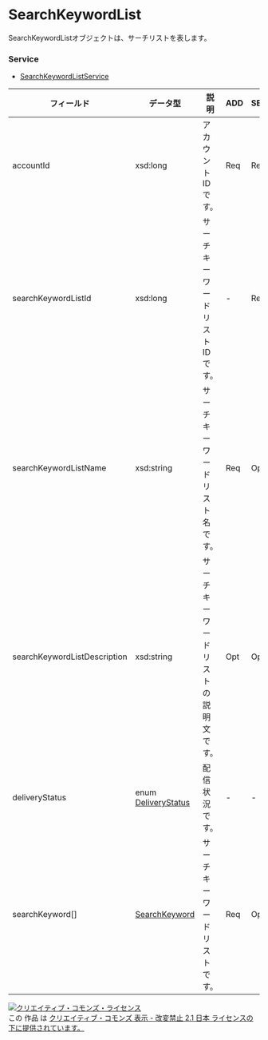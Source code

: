 # SearchKeywordList
SearchKeywordListオブジェクトは、サーチリストを表します。
### Service
+ [SearchKeywordListService](../services/SearchKeywordListService.md)

| フィールド | データ型 | 説明 | ADD | SET | REMOVE | 
|---|---|---|---|---|---|
| accountId| xsd:long| アカウントIDです。| Req| Req| Req |
| searchKeywordListId| xsd:long| サーチキーワードリストIDです。| -| Req| Req |
| searchKeywordListName| xsd:string| サーチキーワードリスト名です。| Req| Opt| - |
| searchKeywordListDescription| xsd:string| サーチキーワードリストの説明文です。| Opt| Opt| - |
| deliveryStatus| enum <a href="./DeliveryStatus.md">DeliveryStatus</a>| 配信状況です。| -| -| - |
| searchKeyword[]| <a href="./SearchKeyword.md">SearchKeyword</a>| サーチキーワードリストです。| Req| Opt| - |
<a rel="license" href="http://creativecommons.org/licenses/by-nd/2.1/jp/"><img alt="クリエイティブ・コモンズ・ライセンス" style="border-width:0" src="https://i.creativecommons.org/l/by-nd/2.1/jp/88x31.png" /></a><br />この 作品 は <a rel="license" href="http://creativecommons.org/licenses/by-nd/2.1/jp/">クリエイティブ・コモンズ 表示 - 改変禁止 2.1 日本 ライセンスの下に提供されています。</a>
